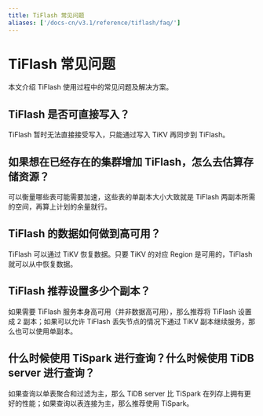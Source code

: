 ```yaml
---
title: TiFlash 常见问题
aliases: ['/docs-cn/v3.1/reference/tiflash/faq/']
---
```


# TiFlash 常见问题

本文介绍 TiFlash 使用过程中的常见问题及解决方案。

## TiFlash 是否可直接写入？

TiFlash 暂时无法直接接受写入，只能通过写入 TiKV 再同步到 TiFlash。

## 如果想在已经存在的集群增加 TiFlash，怎么去估算存储资源？

可以衡量哪些表可能需要加速，这些表的单副本大小大致就是 TiFlash 两副本所需的空间，再算上计划的余量就行。

## TiFlash 的数据如何做到高可用？

TiFlash 可以通过 TiKV 恢复数据。只要 TiKV 的对应 Region 是可用的，TiFlash 就可以从中恢复数据。

## TiFlash 推荐设置多少个副本？

如果需要 TiFlash 服务本身高可用（并非数据高可用），那么推荐将 TiFlash 设置成 2 副本；如果可以允许 TiFlash 丢失节点的情况下通过 TiKV 副本继续服务，那么也可以使用单副本。

## 什么时候使用 TiSpark 进行查询？什么时候使用 TiDB server 进行查询？

如果查询以单表聚合和过滤为主，那么 TiDB server 比 TiSpark 在列存上拥有更好的性能；如果查询以表连接为主，那么推荐使用 TiSpark。

